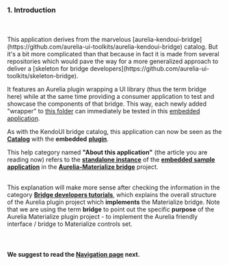 <br>

### 1. Introduction
<br>
<br>
This application derives from the marvelous [aurelia-kendoui-bridge](https://github.com/aurelia-ui-toolkits/aurelia-kendoui-bridge) catalog. But it's a bit more complicated than that because in fact it is made from several repositories which would pave the way for a more generalized approach to deliver a [skeleton for bridge developers](https://github.com/aurelia-ui-toolkits/skeleton-bridge).

It features an Aurelia plugin wrapping a UI library (thus the term bridge here) while at the same time providing a consumer application to test and showcase the components of that bridge. This way, each newly added "wrapper" to [this folder](https://github.com/aurelia-ui-toolkits/aurelia-materialize-bridge/tree/master/src) can immediately be tested in this [embedded application](https://github.com/aurelia-ui-toolkits/aurelia-materialize-bridge/tree/master/sample/src).

As with the KendoUI bridge catalog, this application can now be seen as the **[Catalog](#/samples)** with the __embedded__ **[plugin](https://github.com/aurelia-ui-toolkits/aurelia-materialize-bridge/tree/master/src)**.

This help category named **"About this application"** (the article you are reading now) refers to the **[standalone instance](http://aurelia-ui-toolkits.github.io/aurelia-materialize-catalog)** of the **[embedded sample application](https://github.com/aurelia-ui-toolkits/aurelia-materialize-bridge/tree/master/sample)** in the **[Aurelia-Materialize bridge](https://github.com/aurelia-ui-toolkits/aurelia-materialize-bridge)** project.
<br><br>


This explanation will make more sense after checking the information in the category **[Bridge developers tutorials](#/help/docs/bridge_developers_tutorials/1._introduction)**, which explains the overall structure of the Aurelia plugin project which **implements** the Materialize bridge. Note that we are using the term **bridge** to point out the specific **purpose** of the Aurelia Materialize plugin project - to implement the Aurelia friendly interface / bridge to Materialize controls set.
<br>
<br>
<br>
#### We suggest to read the [Navigation page](#/help/docs/about_this_application/2._navigation_guide) next.
